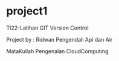 # project1
TI22-Latihan GIT Version Control

Project by : Ridwan Pengendali Api dan Air

MataKuliah Pengenalan CloudComputing 
